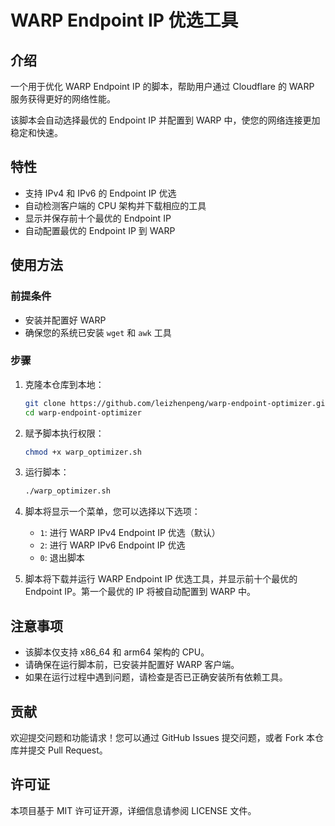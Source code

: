 # WARP Endpoint IP 优选工具

## 介绍

一个用于优化 WARP Endpoint IP 的脚本，帮助用户通过 Cloudflare 的 WARP 服务获得更好的网络性能。

该脚本会自动选择最优的 Endpoint IP 并配置到 WARP 中，使您的网络连接更加稳定和快速。

## 特性

- 支持 IPv4 和 IPv6 的 Endpoint IP 优选
- 自动检测客户端的 CPU 架构并下载相应的工具
- 显示并保存前十个最优的 Endpoint IP
- 自动配置最优的 Endpoint IP 到 WARP

## 使用方法

### 前提条件

- 安装并配置好 WARP
- 确保您的系统已安装 `wget` 和 `awk` 工具

### 步骤

1. 克隆本仓库到本地：

   ```bash
   git clone https://github.com/leizhenpeng/warp-endpoint-optimizer.git
   cd warp-endpoint-optimizer
   ```

2. 赋予脚本执行权限：

   ```bash
   chmod +x warp_optimizer.sh
   ```

3. 运行脚本：

   ```bash
   ./warp_optimizer.sh
   ```

4. 脚本将显示一个菜单，您可以选择以下选项：
   - `1`: 进行 WARP IPv4 Endpoint IP 优选（默认）
   - `2`: 进行 WARP IPv6 Endpoint IP 优选
   - `0`: 退出脚本

5. 脚本将下载并运行 WARP Endpoint IP 优选工具，并显示前十个最优的 Endpoint IP。第一个最优的 IP 将被自动配置到 WARP 中。

## 注意事项

- 该脚本仅支持 x86_64 和 arm64 架构的 CPU。
- 请确保在运行脚本前，已安装并配置好 WARP 客户端。
- 如果在运行过程中遇到问题，请检查是否已正确安装所有依赖工具。

## 贡献

欢迎提交问题和功能请求！您可以通过 GitHub Issues 提交问题，或者 Fork 本仓库并提交 Pull Request。

## 许可证

本项目基于 MIT 许可证开源，详细信息请参阅 LICENSE 文件。
